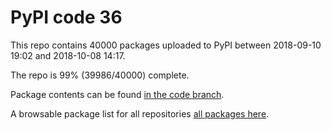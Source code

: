 # PyPI code 36

This repo contains 40000 packages uploaded to PyPI between 
2018-09-10 19:02 and 2018-10-08 14:17.

The repo is 99% (39986/40000) complete.

Package contents can be found [in the code branch](https://github.com/pypi-data/pypi-mirror-36/tree/code/packages).

A browsable package list for all repositories [all packages here](https://pypi-data.github.io/website/repositories/pypi-mirror-36).


